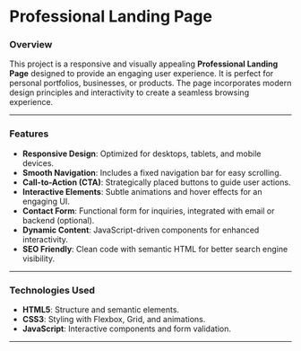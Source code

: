 # Professional Landing Page

### **Overview**
This project is a responsive and visually appealing **Professional Landing Page** designed to provide an engaging user experience. It is perfect for personal portfolios, businesses, or products. The page incorporates modern design principles and interactivity to create a seamless browsing experience.

---

### **Features**
* **Responsive Design**: Optimized for desktops, tablets, and mobile devices.
* **Smooth Navigation**: Includes a fixed navigation bar for easy scrolling.
* **Call-to-Action (CTA)**: Strategically placed buttons to guide user actions.
* **Interactive Elements**: Subtle animations and hover effects for an engaging UI.
* **Contact Form**: Functional form for inquiries, integrated with email or backend (optional).
* **Dynamic Content**: JavaScript-driven components for enhanced interactivity.
* **SEO Friendly**: Clean code with semantic HTML for better search engine visibility.

---

### **Technologies Used**
- **HTML5**: Structure and semantic elements.
- **CSS3**: Styling with Flexbox, Grid, and animations.
- **JavaScript**: Interactive components and form validation.

---


